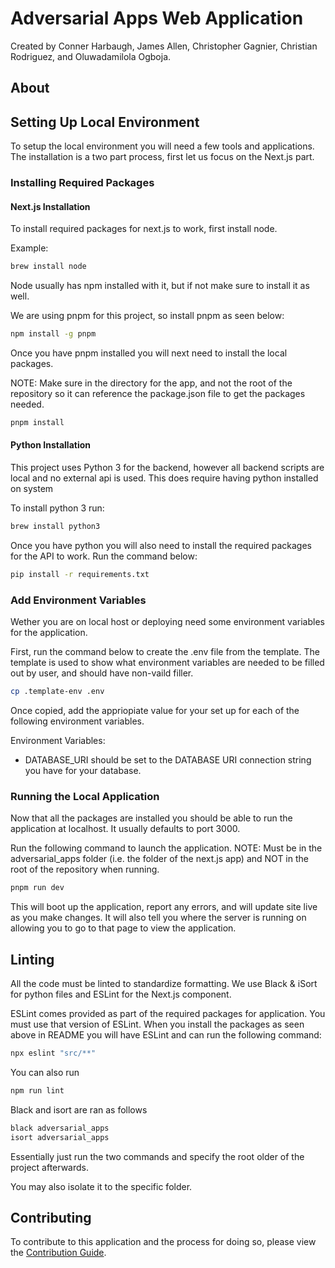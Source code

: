# Adversarial Apps Web Application

Created by Conner Harbaugh, James Allen, Christopher Gagnier, Christian Rodriguez, and Oluwadamilola Ogboja.

## About


## Setting Up Local Environment

To setup the local environment you will need a few tools and applications. The installation is a two part process, first let us focus on the Next.js part.

### Installing Required Packages

#### Next.js Installation

To install required packages for next.js to work, first install node.

Example:

```bash
brew install node
```

Node usually has npm installed with it, but if not make sure to install it as well.

We are using pnpm for this project, so install pnpm as seen below:

```bash
npm install -g pnpm
```

Once you have pnpm installed you will next need to install the local packages.

NOTE: Make sure in the directory for the app, and not the root of the repository so it can reference the package.json file to get the packages needed.

```bash
pnpm install
```

#### Python Installation

This project uses Python 3 for the backend, however all backend scripts are local and no external api is used. This does require having python installed on system

To install python 3 run:

```bash
brew install python3
```

Once you have python you will also need to install the required packages for the API to work. Run the command below:

```bash
pip install -r requirements.txt
```

### Add Environment Variables

Wether you are on local host or deploying need some environment variables for the application.

First, run the command below to create the .env file from the template. The template is used to show what environment variables are needed to be filled out by user, and should have non-vaild filler.

```bash
cp .template-env .env
```

Once copied, add the appriopiate value for your set up for each of the following environment variables.

Environment Variables:

- DATABASE_URI should be set to the DATABASE URI connection string you have for your database.

### Running the Local Application

Now that all the packages are installed you should be able to run the application at localhost. It usually defaults to port 3000.

Run the following command to launch the application.
NOTE: Must be in the adversarial_apps folder (i.e. the folder of the next.js app) and NOT in the root of the repository when running.

```bash
pnpm run dev
```

This will boot up the application, report any errors, and will update site live as you make changes. It will also tell you where the server is running on allowing you to go to that page to view the application.

## Linting

All the code must be linted to standardize formatting. We use Black & iSort for python files and ESLint for the Next.js component.

ESLint comes provided as part of the required packages for application.
You must use that version of ESLint. When you install the packages as seen above in README you will have ESLint and can run the following command:
```bash
npx eslint "src/**"
```

You can also run
```bash
npm run lint
```

Black and isort are ran as follows
```bash
black adversarial_apps
isort adversarial_apps
```

Essentially just run the two commands and specify the root older of the project afterwards.

You may also isolate it to the specific folder.

## Contributing

To contribute to this application and the process for doing so, please view the [Contribution Guide](.github\CONTRIBUTING.md).
